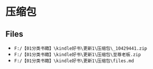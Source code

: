 # 压缩包

## Files

- `F:/【01分类书籍】\kindle好书\更新1\压缩包\_10429441.zip`
- `F:/【01分类书籍】\kindle好书\更新1\压缩包\至尊老板.zip`
- `F:/【01分类书籍】\kindle好书\更新1\压缩包\files.md`
